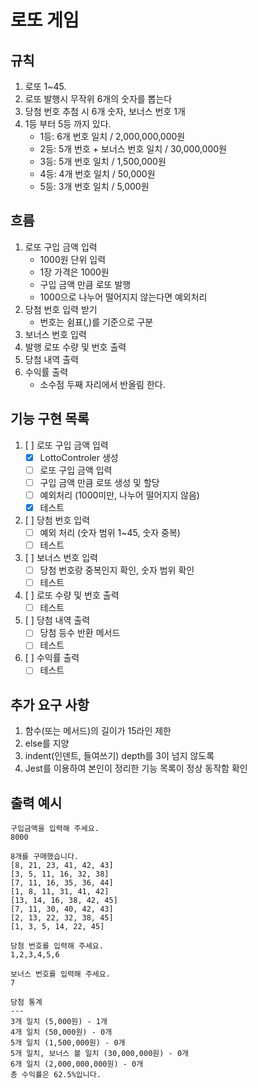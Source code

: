 # 로또 게임

## 규칙

1. 로또 1~45.
2. 로또 발행시 무작위 6개의 숫자를 뽑는다
3. 당첨 번호 추첨 시 6개 숫자, 보너스 번호 1개
4. 1등 부터 5등 까지 있다.
   - 1등: 6개 번호 일치 / 2,000,000,000원
   - 2등: 5개 번호 + 보너스 번호 일치 / 30,000,000원
   - 3등: 5개 번호 일치 / 1,500,000원
   - 4등: 4개 번호 일치 / 50,000원
   - 5등: 3개 번호 일치 / 5,000원

## 흐름

1. 로또 구입 금액 입력
   - 1000원 단위 입력
   - 1장 가격은 1000원
   - 구입 금액 만큼 로또 발행
   - 1000으로 나누어 떨어지지 않는다면 예외처리
2. 당첨 번호 입력 받기
   - 번호는 쉼표(,)를 기준으로 구분
3. 보너스 번호 입력
4. 발행 로또 수량 및 번호 출력
5. 당첨 내역 출력
6. 수익률 출력
   - 소수점 두째 자리에서 반올림 한다.

## 기능 구현 목록

1. [ ] 로또 구입 금액 입력
   - [x] LottoControler 생성
   - [ ] 로또 구입 금액 입력
   - [ ] 구입 금액 만큼 로또 생성 및 할당
   - [ ] 예외처리 (1000미만, 나누어 떨어지지 않음)
   - [x] 테스트
2. [ ] 당첨 번호 입력
   - [ ] 예외 처리 (숫자 범위 1~45, 숫자 중복)
   - [ ] 테스트
3. [ ] 보너스 번호 입력
   - [ ] 당첨 번호랑 중복인지 확인, 숫자 범위 확인
   - [ ] 테스트
4. [ ] 로또 수량 및 번호 출력
   - [ ] 테스트
5. [ ] 당첨 내역 출력
   - [ ] 당첨 등수 반환 메서드
   - [ ] 테스트
6. [ ] 수익률 출력
   - [ ] 테스트

## 추가 요구 사항

1. 함수(또는 메서드)의 길이가 15라인 제한
2. else를 지양
3. indent(인덴트, 들여쓰기) depth를 3이 넘지 않도록
4. Jest를 이용하여 본인이 정리한 기능 목록이 정상 동작함 확인

## 출력 예시

```
구입금액을 입력해 주세요.
8000

8개를 구매했습니다.
[8, 21, 23, 41, 42, 43]
[3, 5, 11, 16, 32, 38]
[7, 11, 16, 35, 36, 44]
[1, 8, 11, 31, 41, 42]
[13, 14, 16, 38, 42, 45]
[7, 11, 30, 40, 42, 43]
[2, 13, 22, 32, 38, 45]
[1, 3, 5, 14, 22, 45]

당첨 번호를 입력해 주세요.
1,2,3,4,5,6

보너스 번호를 입력해 주세요.
7

당첨 통계
---
3개 일치 (5,000원) - 1개
4개 일치 (50,000원) - 0개
5개 일치 (1,500,000원) - 0개
5개 일치, 보너스 볼 일치 (30,000,000원) - 0개
6개 일치 (2,000,000,000원) - 0개
총 수익률은 62.5%입니다.
```
